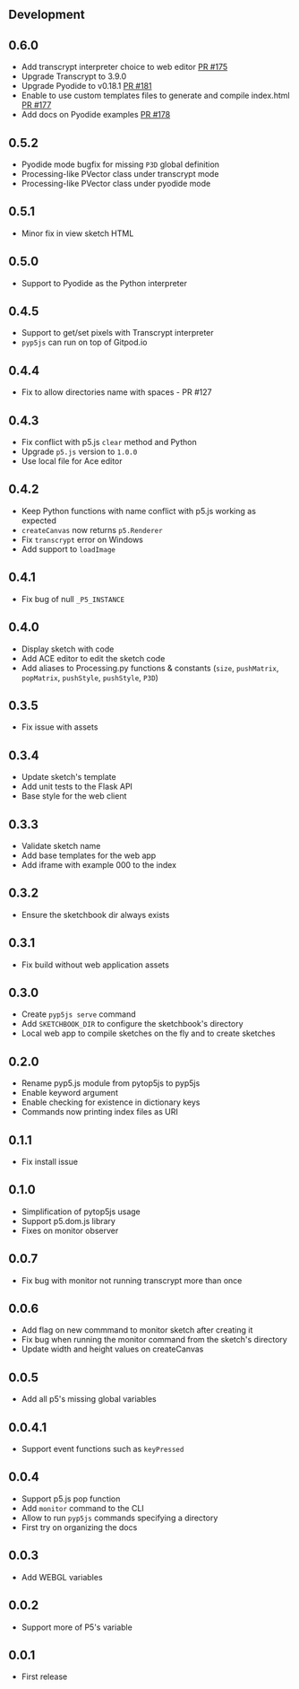 Development
-----------

0.6.0
-----
- Add transcrypt interpreter choice to web editor [PR #175](https://github.com/berinhard/pyp5js/pull/175)
- Upgrade Transcrypt to 3.9.0
- Upgrade Pyodide to v0.18.1 [PR #181](https://github.com/berinhard/pyp5js/pull/181)
- Enable to use custom templates files to generate and compile index.html [PR #177](https://github.com/berinhard/pyp5js/pull/177)
- Add docs on Pyodide examples [PR #178](https://github.com/berinhard/pyp5js/pull/178)

0.5.2
-----
- Pyodide mode bugfix for missing `P3D` global definition
- Processing-like PVector class under transcrypt mode
- Processing-like PVector class under pyodide mode

0.5.1
-----
- Minor fix in view sketch HTML

0.5.0
-----
- Support to Pyodide as the Python interpreter

0.4.5
-----
- Support to get/set pixels with Transcrypt interpreter
- `pyp5js` can run on top of Gitpod.io

0.4.4
-----
- Fix to allow directories name with spaces - PR #127

0.4.3
-----
- Fix conflict with p5.js `clear` method and Python
- Upgrade `p5.js` version to `1.0.0`
- Use local file for Ace editor

0.4.2
-----
- Keep Python functions with name conflict with p5.js working as expected
- `createCanvas` now returns `p5.Renderer`
- Fix `transcrypt` error on Windows
- Add support to `loadImage`

0.4.1
-----
- Fix bug of null `_P5_INSTANCE`


0.4.0
-----
- Display sketch with code
- Add ACE editor to edit the sketch code
- Add aliases to Processing.py functions & constants (`size`, `pushMatrix`, `popMatrix`, `pushStyle`, `pushStyle`, `P3D`)

0.3.5
-----
- Fix issue with assets

0.3.4
-----
- Update sketch's template
- Add unit tests to the Flask API
- Base style for the web client

0.3.3
-----
- Validate sketch name
- Add base templates for the web app
- Add iframe with example 000 to the index

0.3.2
-----
- Ensure the sketchbook dir always exists

0.3.1
-----
- Fix build without web application assets

0.3.0
-----
- Create `pyp5js serve` command
- Add `SKETCHBOOK_DIR` to configure the sketchbook's directory
- Local web app to compile sketches on the fly and to create sketches

0.2.0
-----
- Rename pyp5.js module from pytop5js to pyp5js
- Enable keyword argument
- Enable checking for existence in dictionary keys
- Commands now printing index files as URI

0.1.1
-----
- Fix install issue

0.1.0
-----
- Simplification of pytop5js usage
- Support p5.dom.js library
- Fixes on monitor observer

0.0.7
-----
- Fix bug with monitor not running transcrypt more than once

0.0.6
-----
- Add flag on new commmand to monitor sketch after creating it
- Fix bug when running the monitor command from the sketch's directory
- Update width and height values on createCanvas

0.0.5
-----
- Add all p5's missing global variables

0.0.4.1
-------
- Support event functions such as `keyPressed`

0.0.4
-----
- Support p5.js pop function
- Add `monitor` command to the CLI
- Allow to run `pyp5js` commands specifying a directory
- First try on organizing the docs

0.0.3
-----
- Add WEBGL variables

0.0.2
-----
- Support more of P5's variable


0.0.1
-----
- First release
